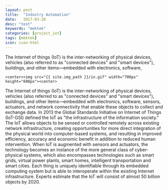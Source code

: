 ```yaml
---
layout: post
title:  "Industry Automation"
date:   2017-03-28
desc: "test"
keywords: "mektek"
categories: [project_iot]
tags: [mektek]
icon: icon-html
---
```



The Internet of things (IoT) is the inter-networking of physical devices, vehicles (also referred to as "connected devices" and "smart devices"), buildings, and other items—embedded with electronics, software, 

   <!-- ![edit]({{ site.img_path }}/3steps/edit.gif) -->
	<center><img src="{{ site.img_path }}/in.gif" width="700px" height="600px"><center>

The Internet of things (IoT) is the inter-networking of physical devices, vehicles (also referred to as "connected devices" and "smart devices"), buildings, and other items—embedded with electronics, software, sensors, actuators, and network connectivity that enable these objects to collect and exchange data. In 2013 the Global Standards Initiative on Internet of Things (IoT-GSI) defined the IoT as "the infrastructure of the information society." The IoT allows objects to be sensed or controlled remotely <!-- more -->
across existing network infrastructure, creating opportunities for more direct integration of the physical world into computer-based systems, and resulting in improved efficiency, accuracy and economic benefit in addition to reduced human intervention. When IoT is augmented with sensors and actuators, the technology becomes an instance of the more general class of cyber-physical systems, which also encompasses technologies such as smart grids, virtual power plants, smart homes, intelligent transportation and smart cities. Each thing is uniquely identifiable through its embedded computing system but is able to interoperate within the existing Internet infrastructure. Experts estimate that the IoT will consist of almost 50 billion objects by 2020.

	
